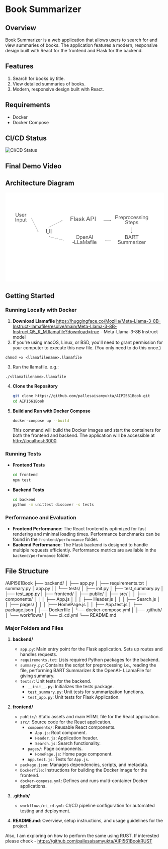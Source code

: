 # Book Summarizer

## Overview
Book Summarizer is a web application that allows users to search for and view summaries of books. The application features a modern, responsive design built with React for the frontend and Flask for the backend. 

## Features
1. Search for books by title.
2. View detailed summaries of books.
3. Modern, responsive design built with React.

## Requirements
- Docker
- Docker Compose

## CI/CD Status
![CI/CD Status](https://img.shields.io/github/workflow/status/<username>/<repo>/CI)

## Final Demo Video


## Architecture Diagram
![Architecture Diagram](architecture-diagram.png)

## Getting Started

### Running Locally with Docker
1. **Download Llamafile**
   https://huggingface.co/Mozilla/Meta-Llama-3-8B-Instruct-llamafile/resolve/main/Meta-Llama-3-8B-Instruct.Q5_K_M.llamafile?download=true - Meta-Llama-3-8B Instruct model
2. If you're using macOS, Linux, or BSD, you'll need to grant permission for your computer to execute this new file. (You only need to do this once.)
```
chmod +x <llamafilename>.llamafile
```
3. Run the llamafile. e.g.:
```
./<llamafilename>.llamafile
```
4. **Clone the Repository**
    ```bash
    git clone https://github.com/pallesaisamyukta/AIPI561Book.git
    cd AIPI561Book
    ```

5. **Build and Run with Docker Compose**
    ```bash
    docker-compose up --build
    ```
    This command will build the Docker images and start the containers for both the frontend and backend. The application will be accessible at [http://localhost:3000](http://localhost:3000).

### Running Tests
- **Frontend Tests**
    ```bash
    cd frontend
    npm test
    ```

- **Backend Tests**
    ```bash
    cd backend
    python -m unittest discover -s tests
    ```

### Performance and Evaluation
- **Frontend Performance**: The React frontend is optimized for fast rendering and minimal loading times. Performance benchmarks can be found in the `frontend/performance` folder.
- **Backend Performance**: The Flask backend is designed to handle multiple requests efficiently. Performance metrics are available in the `backend/performance` folder.

## File Structure
/AIPI561Book
├── backend/
│ ├── app.py
│ ├── requirements.txt
│ summary.py
│ app.py
|
│ └── tests/
│ ├── init.py
│ ├── test_summary.py
│ ├── test_app.py
|
├── frontend/
│ ├── public/
│ ├── src/
│ │ ├── components/
│ │ │ ├── App.js
│ │ │ ├── Header.js
│ │ │ ├── Search.js
│ │ ├── pages/
│ │ │ ├── HomePage.js
│ │ ├── App.test.js
│ ├── package.json
│ ├── Dockerfile
│ └── docker-compose.yml
│
├── .github/
│ └── workflows/
│ └── ci_cd.yml
└── README.md


### Major Folders and Files

1. **backend/**
   - `app.py`: Main entry point for the Flask application. Sets up routes and handles requests.
   - `requirements.txt`: Lists required Python packages for the backend.
   - `summary.py`: Contains the script for preprocessing i.e., reading the file, performing BART Summarizer & the OpenAI- LLamaFile for giving summary.
   - `tests/`: Unit tests for the backend.
     - `__init__.py`: Initializes the tests package.
     - `test_summary.py`: Unit tests for summarization functions.
     - `test_app.py`: Unit tests for Flask Application.

2. **frontend/**
   - `public/`: Static assets and main HTML file for the React application.
   - `src/`: Source code for the React application.
     - `components/`: Reusable React components.
       - `App.js`: Root component.
       - `Header.js`: Application header.
       - `Search.js`: Search functionality.
     - `pages/`: Page components.
       - `HomePage.js`: Home page component.
     - `App.test.js`: Tests for `App.js`.
   - `package.json`: Manages dependencies, scripts, and metadata.
   - `Dockerfile`: Instructions for building the Docker image for the frontend.
   - `docker-compose.yml`: Defines and runs multi-container Docker applications.

3. **.github/**
   - `workflows/ci_cd.yml`: CI/CD pipeline configuration for automated testing and deployment.

4. **README.md**: Overview, setup instructions, and usage guidelines for the project.

Also, I am exploring on how to perform the same using RUST. If interested please check - https://github.com/pallesaisamyukta/AIPI561BookRUST

